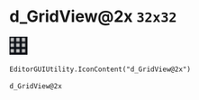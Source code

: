 # d_GridView@2x `32x32`
<img src="/img/d_GridView.png" width=32 height=32>

``` CSharp
EditorGUIUtility.IconContent("d_GridView@2x")
```
```
d_GridView@2x
```
